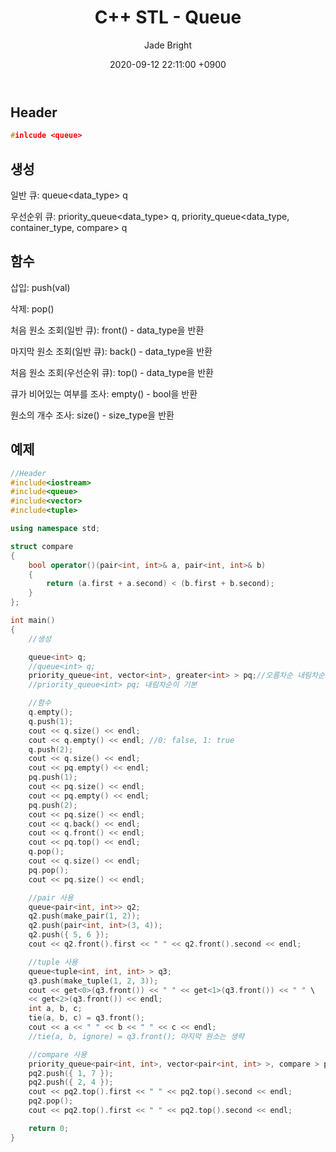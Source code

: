﻿---
title: C++ STL - Queue
author: Jade Bright
date: 2020-09-12 22:11:00 +0900
categories: [C++]
tags: [C++STL]
---

## Header
```c++
#inlcude <queue>
```
## 생성

일반 큐: queue<data_type> q

우선순위 큐:  priority_queue<data_type> q, priority_queue<data_type, container_type, compare> q

## 함수

삽입: push(val)

삭제: pop()

처음 원소 조회(일반 큐): front() - data_type을 반환

마지막 원소 조회(일반 큐): back() - data_type을 반환

처음 원소 조회(우선순위 큐):  top() - data_type을 반환

큐가 비어있는 여부를 조사: empty() - bool을 반환

원소의 개수 조사: size() - size_type을 반환

## 예제
```c++
//Header
#include<iostream>
#include<queue>
#include<vector>
#include<tuple>

using namespace std;

struct compare
{
	bool operator()(pair<int, int>& a, pair<int, int>& b)
	{
		return (a.first + a.second) < (b.first + b.second);
	}
};

int main()
{
	//생성

	queue<int> q;
	//queue<int> q;
	priority_queue<int, vector<int>, greater<int> > pq;//오름차순 내림차순은 less
	//priority_queue<int> pq; 내림차순이 기본

	//함수
	q.empty();
	q.push(1);
	cout << q.size() << endl;
	cout << q.empty() << endl; //0: false, 1: true
	q.push(2);
	cout << q.size() << endl;
	cout << pq.empty() << endl;
	pq.push(1);
	cout << pq.size() << endl;
	cout << pq.empty() << endl;
	pq.push(2);
	cout << pq.size() << endl;
	cout << q.back() << endl;
	cout << q.front() << endl;
	cout << pq.top() << endl;
	q.pop();
	cout << q.size() << endl;
	pq.pop();
	cout << pq.size() << endl;

	//pair 사용
	queue<pair<int, int>> q2;
	q2.push(make_pair(1, 2));
	q2.push(pair<int, int>(3, 4));
	q2.push({ 5, 6 });
	cout << q2.front().first << " " << q2.front().second << endl;

	//tuple 사용
	queue<tuple<int, int, int> > q3;
	q3.push(make_tuple(1, 2, 3));
	cout << get<0>(q3.front()) << " " << get<1>(q3.front()) << " " \
	<< get<2>(q3.front()) << endl;
	int a, b, c;
	tie(a, b, c) = q3.front();
	cout << a << " " << b << " " << c << endl;
	//tie(a, b, ignore) = q3.front(); 마지막 원소는 생략

	//compare 사용
	priority_queue<pair<int, int>, vector<pair<int, int> >, compare > pq2;
	pq2.push({ 1, 7 });
	pq2.push({ 2, 4 });
	cout << pq2.top().first << " " << pq2.top().second << endl;
	pq2.pop();
	cout << pq2.top().first << " " << pq2.top().second << endl;

	return 0;
}
```